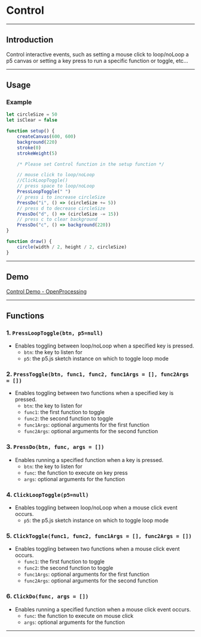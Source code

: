 # Control

---

## Introduction

Control interactive events, such as setting a mouse click to loop/noLoop a p5 canvas or setting a key press to run a specific function or toggle, etc...

---

## Usage

### Example

```js
let circleSize = 50
let isClear = false

function setup() {
	createCanvas(600, 600)
	background(220)
	stroke(0)
	strokeWeight(5)

	/* Please set Control function in the setup function */

	// mouse click to loop/noLoop
	//ClickLoopToggle()
	// press space to loop/noLoop
	PressLoopToggle(" ")
	// press i to increase circleSize
	PressDo("i", () => (circleSize += 5))
	// press d to decrease circleSize
	PressDo("d", () => (circleSize -= 15))
	// press c to clear background
	PressDo("c", () => background(220))
}

function draw() {
	circle(width / 2, height / 2, circleSize)
}
```

---

## Demo

[Control Demo - OpenProcessing](https://openprocessing.org/sketch/2031309)

---

## Functions

### 1. `PressLoopToggle(btn, p5=null)`

- Enables toggling between loop/noLoop when a specified key is pressed.
  - `btn`: the key to listen for
  - `p5`: the p5.js sketch instance on which to toggle loop mode

### 2. `PressToggle(btn, func1, func2, func1Args = [], func2Args = [])`

- Enables toggling between two functions when a specified key is pressed.
  - `btn`: the key to listen for
  - `func1`: the first function to toggle
  - `func2`: the second function to toggle
  - `func1Args`: optional arguments for the first function
  - `func2Args`: optional arguments for the second function

### 3. `PressDo(btn, func, args = [])`

- Enables running a specified function when a key is pressed.
  - `btn`: the key to listen for
  - `func`: the function to execute on key press
  - `args`: optional arguments for the function

### 4. `ClickLoopToggle(p5=null)`

- Enables toggling between loop/noLoop when a mouse click event occurs.
  - `p5`: the p5.js sketch instance on which to toggle loop mode

### 5. `ClickToggle(func1, func2, func1Args = [], func2Args = [])`

- Enables toggling between two functions when a mouse click event occurs.
  - `func1`: the first function to toggle
  - `func2`: the second function to toggle
  - `func1Args`: optional arguments for the first function
  - `func2Args`: optional arguments for the second function

### 6. `ClickDo(func, args = [])`

- Enables running a specified function when a mouse click event occurs.
  - `func`: the function to execute on mouse click
  - `args`: optional arguments for the function

---
